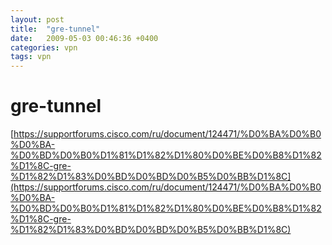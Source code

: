 ```yaml
---
layout: post
title:  "gre-tunnel"
date:   2009-05-03 00:46:36 +0400
categories: vpn
tags: vpn
---
```


# gre-tunnel
[https://supportforums.cisco.com/ru/document/124471/%D0%BA%D0%B0%D0%BA-%D0%BD%D0%B0%D1%81%D1%82%D1%80%D0%BE%D0%B8%D1%82%D1%8C-gre-%D1%82%D1%83%D0%BD%D0%BD%D0%B5%D0%BB%D1%8C](https://supportforums.cisco.com/ru/document/124471/%D0%BA%D0%B0%D0%BA-%D0%BD%D0%B0%D1%81%D1%82%D1%80%D0%BE%D0%B8%D1%82%D1%8C-gre-%D1%82%D1%83%D0%BD%D0%BD%D0%B5%D0%BB%D1%8C)